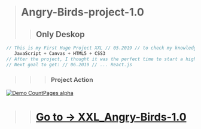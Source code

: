 > # Angry-Birds-project-1.0
>> ## Only Deskop
```js
// This is my First Huge Project XXL // 05.2019 // to check my knowledge in only:  
   JavaScript + Canvas + HTML5 + CSS3
// After the project, I thought it was the perfect time to start a higher level front-end development. 
// Next goal to get: // 06.2019 // ... React.js  
```
>>> ### Project Action
[![Demo CountPages alpha](https://github.com/LukaszKolodziejski/XXL_Angry-Birds-1.0/blob/angryBirds-edits_1.0.1/video/videoGIF.gif)](https://lukaszkolodziejski.github.io/XXL_Angry-Birds-1.0/)

>> # [Go to -> XXL_Angry-Birds-1.0](https://lukaszkolodziejski.github.io/XXL_Angry-Birds-1.0/)

